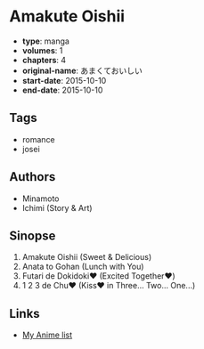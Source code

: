 # Amakute Oishii

-   **type**: manga
-   **volumes**: 1
-   **chapters**: 4
-   **original-name**: あまくておいしい
-   **start-date**: 2015-10-10
-   **end-date**: 2015-10-10

## Tags

-   romance
-   josei

## Authors

-   Minamoto
-   Ichimi (Story & Art)

## Sinopse

1. Amakute Oishii (Sweet & Delicious)
2. Anata to Gohan (Lunch with You)
3. Futari de Dokidoki♥️ (Excited Together♥️)
4. 1 2 3 de Chu♥️ (Kiss♥️ in Three... Two... One...)

## Links

-   [My Anime list](https://myanimelist.net/manga/123644/Amakute_Oishii)
